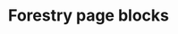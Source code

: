 ---
title: Forestry page blocks
layout: forestry_page_blocks
blocks:
- template: media-feature
  heading: test1
- template: media-feature
  heading: test2
- template: media-feature
  heading: test3
- template: contact
  heading: test@test.com
---